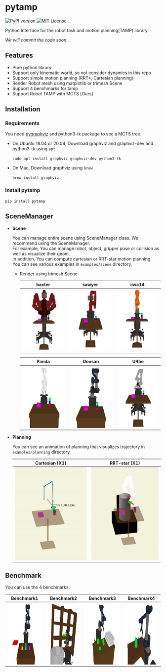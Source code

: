 # pytamp

[![PyPI version](https://badge.fury.io/py/pytamp.svg)](https://badge.fury.io/py/pytamp)  [![MIT License](http://img.shields.io/badge/license-MIT-blue.svg?style=flat)](LICENSE)

Python Interface for the robot task and motion planning(TAMP) library

*We will commit the code soon.*

## Features

- Pure python library
- Support only kinematic world, so not consider dynamics in this repo
- Support simple motion planning (RRT*, Cartesian planning)
- Render Robot mesh using matplotlib or trimesh.Scene
- Support 4 benchmarks for tamp
- Support Robot TAMP with MCTS [Ours]

## Installation

### Requirements

You need [pygraphviz](https://github.com/pygraphviz/pygraphviz) and python3-tk package to see a MCTS tree.

- On Ubuntu 18.04 or 20.04, Download graphviz and graphviz-dev and python3-tk using  `apt`

  `sudo apt install graphviz graphviz-dev python3-tk`

- On Mac, Download graphviz using `brew`

  `brew install graphviz`

### Install pytamp

~~~
pip install pytamp
~~~

## SceneManager

- **Scene** 

  You can manage entire scene using SceneManager class. We recommend using the SceneManager.  
  For example, You can manage robot, object, gripper pose or collision as well as visualize their geom.   
  In addition, You can compute cartesian or RRT-star motion planning.  
  You can see various examples in `examples/scene` directory. 

  - Render using trimesh.Scene

    |                           baxter                           |                           sawyer                           |                           iiwa14                           |
    | :--------------------------------------------------------: | :--------------------------------------------------------: | :--------------------------------------------------------: |
    | <img src="img/baxter_scene.png" width="300" height="200"/> | <img src="img/sawyer_scene.png" width="300" height="200"/> | <img src="img/iiwa14_scene.png" width="300" height="200"/> |

    |                           Panda                           |                           Doosan                           |                           UR5e                           |
    | :-------------------------------------------------------: | :--------------------------------------------------------: | :------------------------------------------------------: |
    | <img src="img/panda_scene.png" width="300" height="200"/> | <img src="img/doosan_scene.png" width="300" height="200"/> | <img src="img/ur5e_scene.png" width="300" height="200"/> |
  
- **Planning**

  You can see an animation of planning that visualizes trajectory in `examples/planning` directory. 

  |                        Cartesian (X1)                        |                       RRT-star (X1)                        |
  | :----------------------------------------------------------: | :--------------------------------------------------------: |
  | <img src="img/cartesian_planning.gif" width="400" height="300"/> | <img src="img/rrt_planning.gif" width="400" height="300"/> |

## Benchmark

You can use the 4 benchmarks.

|                        Benchmark1                        |                        Benchmark2                        |                        Benchmark3                        |                        Benchmark4                        |
| :------------------------------------------------------: | :------------------------------------------------------: | :------------------------------------------------------: | :------------------------------------------------------: |
| <img src="img/benchmark1.png" width="300" height="200"/> | <img src="img/benchmark2.png" width="300" height="200"/> | <img src="img/benchmark3.png" width="300" height="200"/> | <img src="img/benchmark4.png" width="300" height="200"/> |



